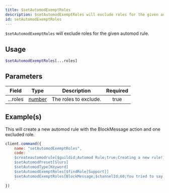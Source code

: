 ```yaml
---
title: $setAutomodExemptRoles
description: $setAutomodExemptRoles will exclude roles for the given automod rule.
id: setAutomodExemptRoles
---
```


`$setAutomodExemptRoles` will exclude roles for the given automod rule.

## Usage

```php
$setAutomodExemptRoles[...roles]
```

## Parameters

| Field    | Type                                                                                              | Description           | Required |
| -------- | ------------------------------------------------------------------------------------------------- | --------------------- | :------: |
| ...roles | [number](https://developer.mozilla.org/en-US/docs/Web/JavaScript/Reference/Global_Objects/Number) | The roles to exclude. |   true   |

## Example(s)

This will create a new automod rule with the BlockMessage action and one excluded role.

```javascript
client.command({
    name: "setAutomodExemptRoles",
    code: `
    $createautomodrule[$guildid;Automod Rule;true;Creating a new rule!]
    $setAutomodPreset[Slurs]
    $setAutomodType[Keyword]
    $setAutomodExemptRoles[$findRole[Support]]
    $setAutomodExemptRoles[BlockMessage;$channelId;60;You tried to say slurs, you got blocked!]  
    `
})